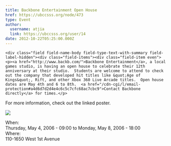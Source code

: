 ```yaml
---
title: Backbone Entertainment Open House 
href: https://ubccsss.org/node/473
type: Event
author:
  username: atjia
  link: https://ubccsss.org/user/14
date: 2012-10-22T05:25:00.000Z
---
```



    <div class="field field-name-body field-type-text-with-summary field-label-hidden"><div class="field-items"><div class="field-item even"><p><a href="http://www.backb.com/">Backbone Entertainment</a>, a local games studio, is having an open house to celebrate their 12th anniversary at their studio.  Students are welcome to attend to check out the company that developed hit titles like &quot;Age of Kings&quot;, Rift, and other Xbox 360 Live Arcade titles.  Open house dates are May 4th and 6 to 8th.  <a href="/cdn-cgi/l/email-protection#a4d6d7d2d4e4c6c5c7cfc68ac7cbc9">Contact Backbone directly</a> for times.</p>
<p>For more information, check out the linked poster.</p>
<p><a href="/files/inconnu.jpg"><img src="/files/mini-inconnu.jpg"></a></p>
</div></div></div><div class="field field-name-field-dates field-type-datetime field-label-above"><div class="field-label">When:&#xA0;</div><div class="field-items"><div class="field-item even"><span class="date-display-range"><span class="date-display-start">Thursday, May 4, 2006 - 09:00</span> to <span class="date-display-end">Monday, May 8, 2006 - 18:00</span></span></div></div></div><div class="field field-name-field-location field-type-text field-label-above"><div class="field-label">Where:&#xA0;</div><div class="field-items"><div class="field-item even">110-1650 West 1st Avenue</div></div></div>    <footer>
          </footer>
    